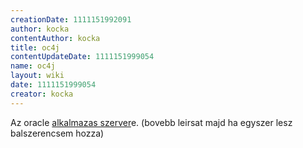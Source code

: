 ```yaml
---
creationDate: 1111151992091 
author: kocka 
contentAuthor: kocka 
title: oc4j 
contentUpdateDate: 1111151999054 
name: oc4j 
layout: wiki 
date: 1111151999054 
creator: kocka 
---
```

Az oracle [alkalmazas szerver](Alkalmazas%20Szerver.html)e.
(bovebb leirsat majd ha egyszer lesz balszerencsem hozza)

